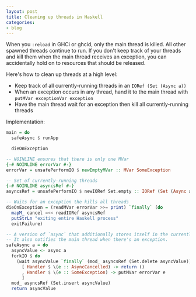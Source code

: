 ```yaml
---
layout: post
title: Cleaning up threads in Haskell
categories:
- blog
---
```


When you `:reload` in GHCi or ghcid, only the main thread is killed. All other spawned threads continue to run. If you don't keep track of your threads and kill them when the main thread receives an exception, you can accidentally hold on to resources that should be released.

Here's how to clean up threads at a high level:

- Keep track of all currently-running threads in an `IORef (Set (Async a))`
- When an exception occurs in any thread, hand it to the main thread with `putMVar exceptionVar exception`
- Have the main thread wait for an exception then kill all currently-running threads

Implementation:

```haskell
main = do
  safeAsync $ runApp

  dieOnException

-- NOINLINE ensures that there is only one MVar
{-# NOINLINE errorVar #-}
errorVar = unsafePerformIO $ newEmptyMVar :: MVar SomeException

-- Set of currently-running threads
{-# NOINLINE asyncsRef #-}
asyncsRef = unsafePerformIO $ newIORef Set.empty :: IORef (Set (Async a))

-- Waits for an exception the kills all threads
dieOnException = (readMVar errorVar >>= print) `finally` (do
  mapM_ cancel =<< readIORef asyncsRef
  putStrLn "exiting entire Haskell process"
  exitFailure)

-- A version of `async` that additionally stores itself in the currently-running threads.
-- It also notifies the main thread when there's an exception.
safeAsync a = do
  asyncValue <- async a
  forkIO $ do
    (wait asyncValue `finally` (mod_ asyncsRef (Set.delete asyncValue))) `catches`
      [ Handler $ \(e :: AsyncCancelled) -> return ()
      , Handler $ \(e :: SomeException) -> putMVar errorVar e
      ]
  mod_ asyncsRef (Set.insert asyncValue)
  return asyncValue
```
